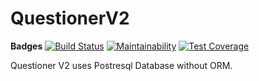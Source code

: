 # QuestionerV2
**Badges**
[![Build Status](https://travis-ci.org/JosephNjuguna/QuestionerV2.svg?branch=develop)](https://travis-ci.org/JosephNjuguna/QuestionerV2)
[![Maintainability](https://api.codeclimate.com/v1/badges/0d21ec27baca9ef2c0fd/maintainability)](https://codeclimate.com/github/JosephNjuguna/QuestionerV2/maintainability)
[![Test Coverage](https://api.codeclimate.com/v1/badges/0d21ec27baca9ef2c0fd/test_coverage)](https://codeclimate.com/github/JosephNjuguna/QuestionerV2/test_coverage)

Questioner V2 uses Postresql Database without ORM.
